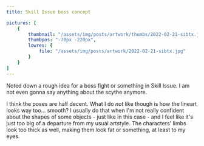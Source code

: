 ```yaml
---
title: Skill Issue boss concept

pictures: [
	{
		thumbnail: "/assets/img/posts/artwork/thumbs/2022-02-21-sibtx.jpg",
		thumbpos: "-70px -220px",
		lowres: {
			file: "/assets/img/posts/artwork/2022-02-21-sibtx.jpg"
		}
	}
]
---
```

Noted down a rough idea for a boss fight or something in Skill Issue. I am not even gonna say anything about the scythe anymore.

I think the poses are half decent. What I do *not* like though is how the lineart looks way too... smooth? I usually do that when I'm not really confident about the shapes of some objects - just like in this case - and I feel like it's just too big of a departure from my usual artstyle. The characters' limbs look too thick as well, making them look fat or something, at least to my eyes.